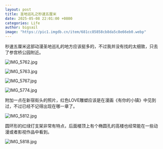 ```yaml
---
layout: post
title: 圣地巡礼之秒速五厘米
date: 2025-05-08 22:01:00 +0800
categories: Life
author: bigsail
image: "https://pic1.imgdb.cn/item/681cc85858cb8da5c8e66eb0.webp"
---
```

秒速五厘米这部动漫圣地巡礼的地方应该挺多的，不过我并没有找的太细致，只去了参宫桥公园附近。

![IMG_5762.jpg](https://img.warn.im/v2/rPSTb72.jpeg)

![IMG_5763.jpg](https://img.warn.im/v2/t2sHWgV.jpeg)

![IMG_5767.jpg](https://img.warn.im/v2/KY1Z8oW.jpeg)

![IMG_5774.jpg](https://img.warn.im/v2/AarKPBG.jpeg)

附加一点在新宿街头的照片，红色LOVE雕塑应该是在漫画《有你的小镇》中见到过，不过已经不记得出现在哪一章了。

![IMG_5812.jpg](https://img.warn.im/v2/fUYkn0q.jpeg)

圆环形的红绿灯支架非常有特点，后面楼顶上有个椭圆孔的高楼也经常能在一些动漫或者影视作品中看到。

![IMG_5818.jpg](https://img.warn.im/v2/XwJOReM.jpeg)
